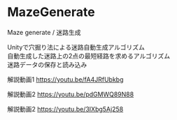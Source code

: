 # MazeGenerate
Maze generate / 迷路生成

Unityで穴掘り法による迷路自動生成アルゴリズム  
自動生成した迷路上の2点の最短経路を求めるアルゴリズム  
迷路データの保存と読み込み  

解説動画1
https://youtu.be/fA4JRfUbkbg

解説動画2
https://youtu.be/pdGMWQ89N88

解説動画2
https://youtu.be/3IXbg5Aj258
